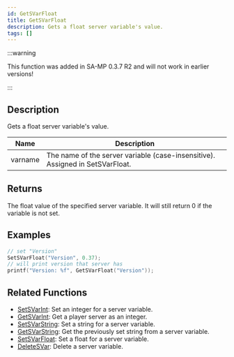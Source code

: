 ```yaml
---
id: GetSVarFloat
title: GetSVarFloat
description: Gets a float server variable's value.
tags: []
---
```


:::warning

This function was added in SA-MP 0.3.7 R2 and will not work in earlier versions!

:::

## Description

Gets a float server variable's value.

| Name | Description |
| --- | --- |
| varname | The name of the server variable (case-insensitive). Assigned in SetSVarFloat. |

## Returns

The float value of the specified server variable. It will still return 0 if the variable is not set.

## Examples

```c
// set "Version"
SetSVarFloat("Version", 0.37);
// will print version that server has
printf("Version: %f", GetSVarFloat("Version"));
```

## Related Functions

- [SetSVarInt](SetSVarInt.md): Set an integer for a server variable.
- [GetSVarInt](GetSVarInt.md): Get a player server as an integer.
- [SetSVarString](SetSVarString.md): Set a string for a server variable.
- [GetSVarString](GetSVarString.md): Get the previously set string from a server variable.
- [SetSVarFloat](SetSVarFloat.md): Set a float for a server variable.
- [DeleteSVar](DeleteSVar.md): Delete a server variable.
